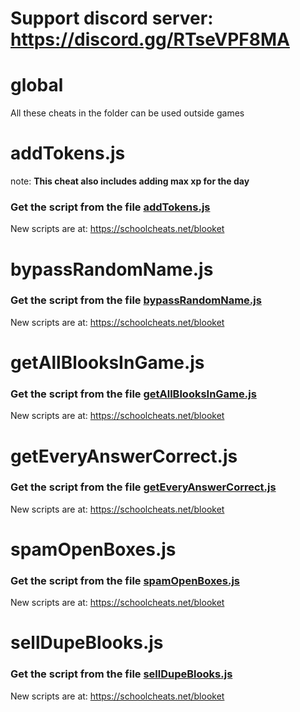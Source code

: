 # **Support discord server: https://discord.gg/RTseVPF8MA**

# global

All these cheats in the folder can be used outside games

# addTokens.js

note: **This cheat also includes adding max xp for the day**

### Get the script from the file [addTokens.js](https://raw.githubusercontent.com/glixzzy/blooket-hack/main/global/addTokens.js)

New scripts are at:
https://schoolcheats.net/blooket

# bypassRandomName.js

### Get the script from the file [bypassRandomName.js](https://raw.githubusercontent.com/glixzzy/blooket-hack/main/global/bypassRandomName.js)

New scripts are at:
https://schoolcheats.net/blooket

# getAllBlooksInGame.js

### Get the script from the file [getAllBlooksInGame.js](https://raw.githubusercontent.com/glixzzy/blooket-hack/main/global/getAllBlooksInGame.js)

New scripts are at:
https://schoolcheats.net/blooket

# getEveryAnswerCorrect.js

### Get the script from the file [getEveryAnswerCorrect.js](https://raw.githubusercontent.com/glixzzy/blooket-hack/main/global/getEveryAnswerCorrect.js)

New scripts are at:
https://schoolcheats.net/blooket

# spamOpenBoxes.js

### Get the script from the file [spamOpenBoxes.js](https://raw.githubusercontent.com/glixzzy/blooket-hack/main/global/spamOpenBoxes.js)

New scripts are at:
https://schoolcheats.net/blooket

# sellDupeBlooks.js

### Get the script from the file [sellDupeBlooks.js](https://raw.githubusercontent.com/glixzzy/blooket-hack/main/global/sellDupeBlooks.js)

New scripts are at:
https://schoolcheats.net/blooket
